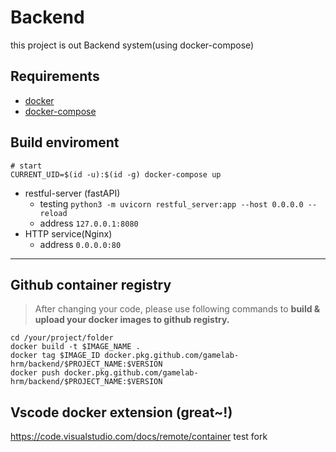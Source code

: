 # Backend 
this project is out Backend system(using docker-compose)

## Requirements
- [docker](https://docs.docker.com/get-docker/)
- [docker-compose](https://docs.docker.com/compose/install/)

## Build enviroment
```shell
# start
CURRENT_UID=$(id -u):$(id -g) docker-compose up
```

* restful-server (fastAPI)
    * testing  `python3 -m uvicorn restful_server:app --host 0.0.0.0 --reload`
    * address `127.0.0.1:8080`
* HTTP service(Nginx)
    * address `0.0.0.0:80`

---
## Github container registry
> After changing your code, please use following commands to **build & upload your docker images to github registry.**
```shell
cd /your/project/folder
docker build -t $IMAGE_NAME . 
docker tag $IMAGE_ID docker.pkg.github.com/gamelab-hrm/backend/$PROJECT_NAME:$VERSION
docker push docker.pkg.github.com/gamelab-hrm/backend/$PROJECT_NAME:$VERSION
```

## Vscode docker extension (great~!)
https://code.visualstudio.com/docs/remote/container
test fork
